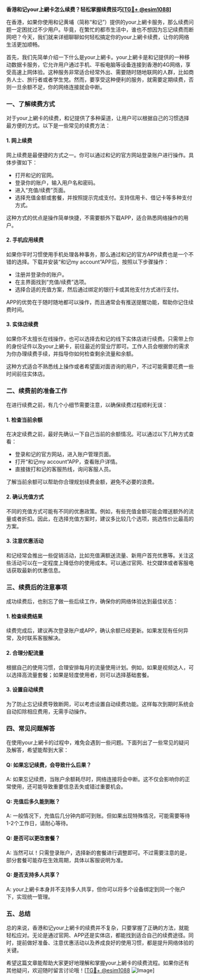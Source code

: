 **香港和记your上網卡怎么续费？轻松掌握续费技巧[[TG💪+ @esim1088](https://t.me/s/esim1088)]**

在香港，如果你使用和记黄埔（简称“和记”）提供的your上網卡服务，那么续费问题一定困扰过不少用户。毕竟，在繁忙的都市生活中，谁也不想因为忘记续费而断网吧？今天，我们就来详细聊聊如何轻松搞定你的your上網卡续费，让你的网络生活更加顺畅。

首先，我们先简单介绍一下什么是your上網卡。your上網卡是和记提供的一种移动数据卡服务，它允许用户通过手机、平板电脑等设备连接到香港的4G网络，享受高速上网体验。这种服务非常适合经常外出、需要随时随地联网的人群，比如商务人士、旅行者或者学生党。然而，要享受这种便利的服务，就需要定期续费，否则一旦余额不足，你的网络连接就会中断。

### **一、了解续费方式**

对于your上網卡的续费，和记提供了多种渠道，让用户可以根据自己的习惯选择最方便的方式。以下是一些常见的续费方法：

#### **1. 网上续费**
网上续费是最便捷的方式之一。你可以通过和记的官方网站登录账户进行操作。具体步骤如下：
- 打开和记的官网。
- 登录你的账户，输入用户名和密码。
- 进入“充值/续费”页面。
- 选择充值金额或套餐，并按照提示完成支付。支持信用卡、借记卡等多种支付方式。

这种方式的优点是操作简单快捷，不需要额外下载APP，适合熟悉网络操作的用户。

#### **2. 手机应用续费**
如果你平时习惯使用手机处理各种事务，那么通过和记的官方APP续费也是一个不错的选择。下载并安装“和记my account”APP后，按照以下步骤操作：
- 注册并登录你的账户。
- 在主界面找到“充值/续费”选项。
- 选择合适的充值方案，然后通过绑定的银行卡或其他支付方式进行支付。

APP的优势在于随时随地都可以操作，而且通常会有推送提醒功能，帮助你记住续费时间。

#### **3. 实体店续费**
如果你不太擅长在线操作，也可以选择去和记的线下实体店进行续费。只需带上你的身份证件以及your上網卡，前往最近的营业厅即可。工作人员会根据你的需求为你办理续费手续，并指导你如何检查剩余流量和余额。

这种方式适合不熟悉线上操作或者希望面对面咨询的用户，不过可能需要花费一些时间前往实体店。

### **二、续费前的准备工作**

在进行续费之前，有几个小细节需要注意，以确保续费过程顺利无误：

#### **1. 检查当前余额**
在决定续费之前，最好先确认一下自己当前的余额情况。可以通过以下几种方式查看：
- 登录和记的官方网站，进入账户管理页面。
- 打开“和记my account”APP，查看账户详情。
- 直接拨打和记的客服热线，询问客服人员。

了解当前余额可以帮助你合理规划续费金额，避免不必要的浪费。

#### **2. 确认充值方式**
不同的充值方式可能有不同的优惠政策。例如，有些充值金额可能会赠送额外的流量或者折扣。因此，在选择充值方案时，建议多比较几个选项，挑选性价比最高的方案。

#### **3. 注意优惠活动**
和记经常会推出一些促销活动，比如充值满额送流量、新用户首充优惠等。关注这些活动可以在一定程度上降低你的使用成本。可以通过官网、社交媒体或者客服电话获取最新的优惠信息。

### **三、续费后的注意事项**

成功续费后，也别忘了做一些后续工作，确保你的网络体验达到最佳状态：

#### **1. 检查续费结果**
续费完成后，建议再次登录账户或APP，确认余额已经更新。如果发现有任何异常，及时联系客服解决。

#### **2. 合理分配流量**
根据自己的使用习惯，合理安排每月的流量使用计划。例如，如果是视频达人，可以选择高流量套餐；如果是轻度使用者，则可以选择基础套餐。

#### **3. 设置自动续费**
为了防止忘记续费导致断网，可以考虑设置自动续费功能。这样每次到期时系统会自动扣除相应费用，无需手动操作。

### **四、常见问题解答**

在使用your上網卡的过程中，难免会遇到一些问题。下面列出了一些常见的疑问及解答，希望能帮到大家：

#### **Q: 如果忘记续费，会导致什么后果？**
A: 如果忘记续费，当账户余额耗尽时，网络连接将会中断。这不仅会影响你的正常使用，还可能导致重要信息丢失或错过重要机会。

#### **Q: 充值后多久能到账？**
A: 一般情况下，充值后几分钟内即可到账。但如果出现特殊情况，可能需要等待1-2个工作日，请耐心等待。

#### **Q: 是否可以更改套餐？**
A: 当然可以！只需登录账户，选择新的套餐进行调整即可。不过需要注意的是，部分套餐可能存在生效周期，具体以客服说明为准。

#### **Q: 是否支持多人共享？**
A: your上網卡本身并不支持多人共享，但你可以将多个设备绑定到同一个账户下，实现统一管理。

### **五、总结**

总的来说，香港和记your上網卡的续费并不复杂，只要掌握了正确的方法，就能轻松应对。无论是通过官网、APP还是实体店，都能找到适合自己的续费途径。同时，提前做好准备、注意优惠活动以及养成良好的使用习惯，都是提升网络体验的关键。

希望这篇文章能帮助大家更好地理解和掌握your上網卡的续费流程。如果你还有其他疑问，欢迎随时留言讨论哦！[[TG💪+ @esim1088](https://t.me/s/esim1088) ![Image](https://i.postimg.cc/4NQfJmqS/Snipaste-2025-05-13-00-14-12.png)]